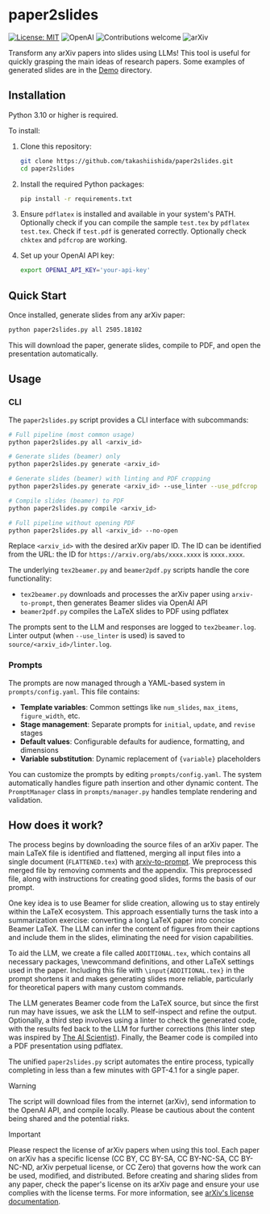 # paper2slides

[![License: MIT](https://img.shields.io/badge/License-MIT-yellow.svg)](https://opensource.org/licenses/MIT) ![OpenAI](https://img.shields.io/badge/OpenAI-GPT--4.1-412991.svg) ![Contributions welcome](https://img.shields.io/badge/contributions-welcome-brightgreen.svg) ![arXiv](https://img.shields.io/badge/arXiv-papers-b31b1b.svg)


Transform any arXiv papers into slides using LLMs! This tool is useful for quickly grasping the main ideas of research papers. Some examples of generated slides are in the [Demo](demo/) directory.

## Installation

Python 3.10 or higher is required.

To install:

1. Clone this repository:
    ```sh
    git clone https://github.com/takashiishida/paper2slides.git
    cd paper2slides
    ```

2. Install the required Python packages:
    ```sh
    pip install -r requirements.txt
    ```

3. Ensure `pdflatex` is installed and available in your system's PATH. Optionally check if you can compile the sample `test.tex` by `pdflatex test.tex`. Check if `test.pdf` is generated correctly. Optionally check `chktex` and `pdfcrop` are working.

4. Set up your OpenAI API key:
    ```sh
    export OPENAI_API_KEY='your-api-key'
    ```

## Quick Start

Once installed, generate slides from any arXiv paper:

```sh
python paper2slides.py all 2505.18102
```

This will download the paper, generate slides, compile to PDF, and open the presentation automatically.

## Usage

### CLI

The `paper2slides.py` script provides a CLI interface with subcommands:

```sh
# Full pipeline (most common usage)
python paper2slides.py all <arxiv_id>

# Generate slides (beamer) only
python paper2slides.py generate <arxiv_id>

# Generate slides (beamer) with linting and PDF cropping
python paper2slides.py generate <arxiv_id> --use_linter --use_pdfcrop

# Compile slides (beamer) to PDF
python paper2slides.py compile <arxiv_id>

# Full pipeline without opening PDF
python paper2slides.py all <arxiv_id> --no-open
```

Replace `<arxiv_id>` with the desired arXiv paper ID.
The ID can be identified from the URL: the ID for `https://arxiv.org/abs/xxxx.xxxx` is `xxxx.xxxx`.

The underlying `tex2beamer.py` and `beamer2pdf.py` scripts handle the core functionality:
- `tex2beamer.py` downloads and processes the arXiv paper using `arxiv-to-prompt`, then generates Beamer slides via OpenAI API
- `beamer2pdf.py` compiles the LaTeX slides to PDF using pdflatex

The prompts sent to the LLM and responses are logged to `tex2beamer.log`.
Linter output (when `--use_linter` is used) is saved to `source/<arxiv_id>/linter.log`.

### Prompts

The prompts are now managed through a YAML-based system in `prompts/config.yaml`. This file contains:

- **Template variables**: Common settings like `num_slides`, `max_items`, `figure_width`, etc.
- **Stage management**: Separate prompts for `initial`, `update`, and `revise` stages
- **Default values**: Configurable defaults for audience, formatting, and dimensions
- **Variable substitution**: Dynamic replacement of `{variable}` placeholders

You can customize the prompts by editing `prompts/config.yaml`. The system automatically handles figure path insertion and other dynamic content. The `PromptManager` class in `prompts/manager.py` handles template rendering and validation.

## How does it work?

The process begins by downloading the source files of an arXiv paper. The main LaTeX file is identified and flattened, merging all input files into a single document (`FLATTENED.tex`) with [arxiv-to-prompt](https://github.com/takashiishida/arxiv-to-prompt). We preprocess this merged file by removing comments and the appendix. This preprocessed file, along with instructions for creating good slides, forms the basis of our prompt.

One key idea is to use Beamer for slide creation, allowing us to stay entirely within the LaTeX ecosystem. This approach essentially turns the task into a summarization exercise: converting a long LaTeX paper into concise Beamer LaTeX. The LLM can infer the content of figures from their captions and include them in the slides, eliminating the need for vision capabilities.

To aid the LLM, we create a file called `ADDITIONAL.tex`, which contains all necessary packages, \newcommand definitions, and other LaTeX settings used in the paper. Including this file with `\input{ADDITIONAL.tex}` in the prompt shortens it and makes generating slides more reliable, particularly for theoretical papers with many custom commands.

The LLM generates Beamer code from the LaTeX source, but since the first run may have issues, we ask the LLM to self-inspect and refine the output. Optionally, a third step involves using a linter to check the generated code, with the results fed back to the LLM for further corrections (this linter step was inspired by [The AI Scientist](https://www.arxiv.org/abs/2408.06292)). Finally, the Beamer code is compiled into a PDF presentation using pdflatex.

The unified `paper2slides.py` script automates the entire process, typically completing in less than a few minutes with GPT-4.1 for a single paper.

> [!WARNING]
> The script will download files from the internet (arXiv), send information to the OpenAI API, and compile locally. Please be cautious about the content being shared and the potential risks.

> [!IMPORTANT]
> Please respect the license of arXiv papers when using this tool. Each paper on arXiv has a specific license (CC BY, CC BY-SA, CC BY-NC-SA, CC BY-NC-ND, arXiv perpetual license, or CC Zero) that governs how the work can be used, modified, and distributed. Before creating and sharing slides from any paper, check the paper's license on its arXiv page and ensure your use complies with the license terms. For more information, see [arXiv's license documentation](https://info.arxiv.org/help/license/index.html).

